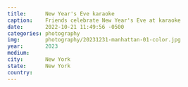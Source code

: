 ```yaml
---
title:  	New Year's Eve karaoke
caption:	Friends celebrate New Year's Eve at karaoke
date:   	2022-10-21 11:49:56 -0500
categories: photography
img:		photography/20231231-manhattan-01-color.jpg
year:		2023
medium:
city:		New York
state:		New York
country:
---
```

